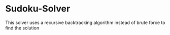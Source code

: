 # Sudoku-Solver

This solver uses a recursive backtracking algorithm instead of brute force to find the solution
